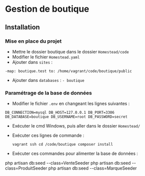 # Gestion de boutique

## Installation

### Mise en place du projet

- Mettre le dossier boutique dans le dossier ``Homestead/code`` 
- Modifier le fichier ``Homestead.yaml``
- Ajouter dans ``sites`` :

``
  -map: boutique.test
  to: /home/vagrant/code/boutique/public
``

- Ajouter dans ``databases`` :
``- boutique``

### Paramétrage de la base de données

- Modifier le fichier ``.env`` en changeant les lignes suivantes : 

``
DB_CONNECTION=mysql
DB_HOST=127.0.0.1
DB_PORT=3306
DB_DATABASE=boutique
DB_USERNAME=root
DB_PASSWORD=secret
``

- Exécuter le cmd Windows, puis aller dans le dossier ``Homestead/`` 
- Exécuter ces lignes de commande :

  ``
  vagrant ssh
  cd /code/boutique
  composer install
  ``

 - Exécuter ces commandes pour alimenter la base de données : 
    
  php artisan db:seed --class=VenteSeeder
  php artisan db:seed --class=ProduitSeeder
  php artisan db:seed --class=MarqueSeeder

  

 
    
